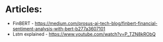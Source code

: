 
# Articles:

* FinBERT - https://medium.com/prosus-ai-tech-blog/finbert-financial-sentiment-analysis-with-bert-b277a3607101
* Lstm explained - https://www.youtube.com/watch?v=P_TZN8kRObQ
